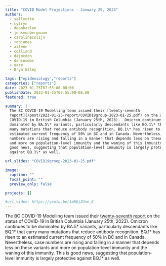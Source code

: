 ```yaml
---
title: "COVID Model Projections - January 25, 2023"
authors:
  - sallyotto
  - cytryn
  - deankarlen
  - jensvonbergmann
  - carolinecolijn
  - robjames
  - ailene
  - colliand
  - dajmcdon
  - dancoombs
  - eare
  - Bryn Wiley

tags: ["epidemiology","reports"]
categories: ["reports"]
date: 2023-01-25T07:55:00-08:00
publishDate: 2023-01-25T07:55:00-08:00
featured: true

summary: |
  The BC COVID-19 Modelling team issued their [twenty-seventh
  report](/post/2023-01-25-report/COVID19group-2023-01-25.pdf) on the status of
  COVID-19 in British Columbia (January 25th, 2023).  Omicron continues to be
  dominated by BA.5\* variants, particularly descendants like BQ.1\* that carry
  many mutations that reduce antibody recognition. BQ.1\* has risen to an
  estimated current frequency of 50% in BC and in Canada. Nevertheless, case
  numbers are rising and falling in a manner that depends less on these variants
  and more on population-level immunity and the waning of this immunity. This is
  good news, suggesting that population-level immunity is largely protective
  against BQ.1\* as well.

url_slides: "COVID19group-2023-01-25.pdf"

image:
  caption: ""
  focal_point: ""
  preview_only: false

projects: []

#url_video: https://youtu.be/1mR8jZUne_E
---
```

The BC COVID-19 Modelling team issued their [twenty-seventh
report](/post/2023-01-25-report/COVID19group-2023-01-25.pdf) on the status of
COVID-19 in British Columbia (January 25th, 2023).  Omicron continues to be
dominated by BA.5\* variants, particularly descendants like BQ.1\* that carry
many mutations that reduce antibody recognition. BQ.1\* has risen to an
estimated current frequency of 50% in BC and in Canada. Nevertheless, case
numbers are rising and falling in a manner that depends less on these variants
and more on population-level immunity and the waning of this immunity. This is
good news, suggesting that population-level immunity is largely protective
against BQ.1\* as well.
